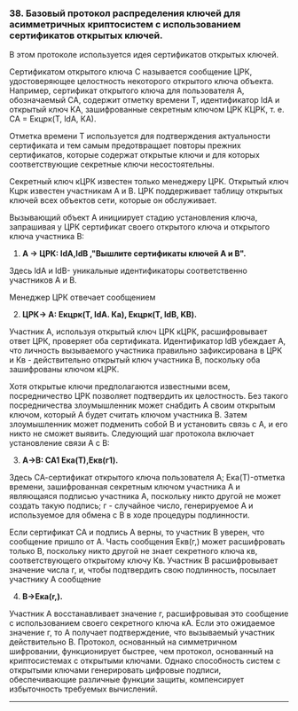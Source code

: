 ### 38. Базовый протокол распределения ключей для асимметричных криптосистем с использованием сертификатов открытых ключей.

В этом протоколе используется идея сертификатов открытых ключей.

Сертификатом открытого ключа С называется сообщение ЦРК, удостоверяющее целостность некоторого открытого ключа объекта. Например, сертификат открытого ключа для пользователя A, обозначаемый СА, содержит отметку времени Т, идентификатор ldA и открытый ключ КА, зашифрованные секретным ключом ЦРК КЦРК, т. е. СА = Екцрк(Т, ldA, КА).

Отметка времени Т используется для подтверждения актуальности сертификата и тем самым предотвращает повторы прежних сертификатов, которые содержат открытые ключи и для которых соответствующие секретные ключи несостоятельны.

Секретный ключ кЦРК известен только менеджеру ЦРК. Открытый ключ Кцрк известен участникам А и В. ЦРК поддерживает таблицу открытых ключей всех объектов сети, которые он обслуживает.

Вызывающий объект А инициирует стадию установления ключа, запрашивая у ЦРК сертификат своего открытого ключа и открытого ключа участника В:

1. **А -> ЦРК: ldA,ldB ,"Вышлите сертификаты ключей А и В".**

Здесь ldA и ldB- уникальные идентификаторы соответственно участников А и В.

Менеджер ЦРК отвечает сообщением

2. **ЦРК-> А: Екцрк(Т, ldA. Ка), Екцрк(Т, ldВ, KB).**

Участник А, используя открытый ключ ЦРК кЦРК, расшифровывает ответ ЦРК, проверяет оба сертификата. Идентификатор ldB убеждает А, что личность вызываемого участника правильно зафиксирована в ЦРК и Кв - действительно открытый ключ участника B, поскольку оба зашифрованы ключом кЦРК.

Хотя открытые ключи предполагаются известными всем, посредничество ЦРК позволяет подтвердить их целостность. Без такого посредничества злоумышленник может снабдить А своим открытым ключом, который А будет считать ключом участника В. Затем злоумышленник может подменить собой В и установить связь с А, и его никто не сможет выявить. Следующий шаг протокола включает установление связи А с В:

3. **А->В: СА1 Ека(Т),Екв(г1).**

Здесь СА-сертификат открытого ключа пользователя А; Ека(Т)-отметка времени, зашифрованная секретным ключом участника А и являющаяся подписью участника А, поскольку никто другой не может создать такую подпись; г - случайное число, генерируемое А и используемое для обмена с В в ходе процедуры подлинности.

Если сертификат СА и подпись А верны, то участник В уверен, что сообщение пришло от А. Часть сообщения Екв(г,) может расшифровать только В, поскольку никто другой не знает секретного ключа кв, соответствующего открытому ключу Кв. Участник В расшифровывает значение числа г, и, чтобы подтвердить свою подлинность, посылает участнику А сообщение

4. **В->Екa(r,).**

Участник А восстанавливает значение г, расшифровывая это сообщение с использованием своего секретного ключа кА. Если это ожидаемое значение г, то А получает подтверждение, что вызываемый участник действительно В. Протокол, основанный на симметричном шифровании, функционирует быстрее, чем протокол, основанный на криптосистемах с открытыми ключами. Однако способность систем с открытыми ключами генерировать цифровые подписи, обеспечивающие различные функции защиты, компенсирует избыточность требуемых вычислений.

___
